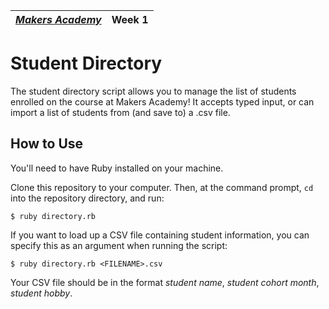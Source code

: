 | [*Makers Academy*](http://www.makersacademy.com) | Week 1 |
| ---------------- | ------ |

Student Directory
=================

The student directory script allows you to manage the list of students enrolled on the course at Makers Academy! It accepts typed input, or can import a list of students from (and save to) a .csv file.

How to Use
----------

You'll need to have Ruby installed on your machine.

Clone this repository to your computer. Then, at the command prompt, ```cd``` into the repository directory, and run:

```shell
$ ruby directory.rb
```

If you want to load up a CSV file containing student information, you can specify this as an argument when running the script:

```shell
$ ruby directory.rb <FILENAME>.csv
```

Your CSV file should be in the format *student name*, *student cohort month*, *student hobby*.
